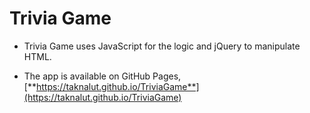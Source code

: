 # Trivia Game

- Trivia Game uses JavaScript for the logic and jQuery to manipulate HTML.

- The app is available on GitHub Pages, [**https://taknalut.github.io/TriviaGame**](https://taknalut.github.io/TriviaGame)
